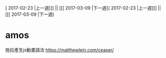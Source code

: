 [ 2017-02-23 |上一週]]] || [[[ 2017-03-09 |下一週]( 2017-02-23 |上一週]]] || [[[ 2017-03-09 |下一週)



# amos
拖拉產生js動畫語法
https://matthewlein.com/ceaser/
